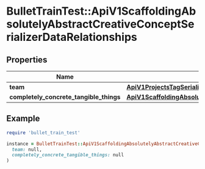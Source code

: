 # BulletTrainTest::ApiV1ScaffoldingAbsolutelyAbstractCreativeConceptSerializerDataRelationships

## Properties

| Name | Type | Description | Notes |
| ---- | ---- | ----------- | ----- |
| **team** | [**ApiV1ProjectsTagSerializerDataRelationshipsTeam**](ApiV1ProjectsTagSerializerDataRelationshipsTeam.md) |  | [optional] |
| **completely_concrete_tangible_things** | [**ApiV1ScaffoldingAbsolutelyAbstractCreativeConceptSerializerDataRelationshipsCompletelyConcreteTangibleThings**](ApiV1ScaffoldingAbsolutelyAbstractCreativeConceptSerializerDataRelationshipsCompletelyConcreteTangibleThings.md) |  | [optional] |

## Example

```ruby
require 'bullet_train_test'

instance = BulletTrainTest::ApiV1ScaffoldingAbsolutelyAbstractCreativeConceptSerializerDataRelationships.new(
  team: null,
  completely_concrete_tangible_things: null
)
```

